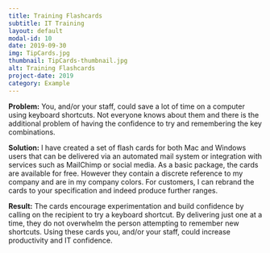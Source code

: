 ```yaml
---
title: Training Flashcards
subtitle: IT Training
layout: default
modal-id: 10
date: 2019-09-30
img: TipCards.jpg
thumbnail: TipCards-thumbnail.jpg
alt: Training Flashcards
project-date: 2019
category: Example
---
```

__Problem:__ You, and/or your staff, could save a lot of time on a computer using keyboard shortcuts.  Not everyone knows about them and there is the additional problem of having the confidence to try and remembering the key combinations.  

__Solution:__ I have created a set of flash cards for both Mac and Windows users that can be delivered via an automated mail system or integration with services such as MailChimp or social media.  As a basic package, the cards are available for free.  However they contain a discrete reference to my company and are in my company colors.  For customers, I can rebrand the cards to your specification and indeed produce further ranges.    

__Result:__ The cards encourage experimentation and build confidence by calling on the recipient to try a keyboard shortcut.  By delivering just one at a time, they do not overwhelm the person attempting to remember new shortcuts.  Using these cards you, and/or your staff, could increase productivity and IT confidence.
